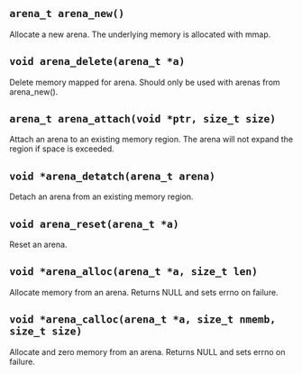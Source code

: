 
## `arena_t arena_new()`

Allocate a new arena.
The underlying memory is allocated with mmap.


## `void arena_delete(arena_t *a)`

Delete memory mapped for arena.
Should only be used with arenas from arena\_new().


## `arena_t arena_attach(void *ptr, size_t size)`

Attach an arena to an existing memory region.
The arena will not expand the region if space is exceeded.


## `void *arena_detatch(arena_t arena)`
Detach an arena from an existing memory region.


## `void arena_reset(arena_t *a)`
Reset an arena.



## `void *arena_alloc(arena_t *a, size_t len)`
Allocate memory from an arena.
Returns NULL and sets errno on failure.



## `void *arena_calloc(arena_t *a, size_t nmemb, size_t size)`
Allocate and zero memory from an arena.
Returns NULL and sets errno on failure.

